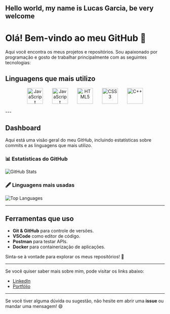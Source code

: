 ## Hello world, my name is Lucas Garcia, be very welcome
# Olá! Bem-vindo ao meu GitHub 👋
Aqui você encontra os meus projetos e repositórios. Sou apaixonado por programação e gosto de trabalhar principalmente com as seguintes tecnologias:

## Linguagens que mais utilizo

<p align="center">
  <img src="https://upload.wikimedia.org/wikipedia/commons/d/d9/Node.js_logo.svg" alt="JavaScript" width="50" style="margin-right: 25px;">
  <img src="https://upload.wikimedia.org/wikipedia/commons/9/99/Unofficial_JavaScript_logo_2.svg" alt="JavaScript" width="50" style="margin-right: 25px;">
  <img src="https://upload.wikimedia.org/wikipedia/commons/6/61/HTML5_logo_and_wordmark.svg" alt="HTML5" width="50" style="margin-right: 25px;">
  <img src="https://upload.wikimedia.org/wikipedia/commons/6/62/CSS3_logo.svg" alt="CSS3" width="50" style="margin-right: 25px;">
  <img src="https://upload.wikimedia.org/wikipedia/commons/1/18/ISO_C%2B%2B_Logo.svg" alt="C++" width="50">
</p>
---

## Dashboard

Aqui está uma visão geral do meu GitHub, incluindo estatísticas sobre commits e as linguagens que mais utilizo.

### 📊 Estatísticas do GitHub

![GitHub Stats](https://github-readme-stats.vercel.app/api?username=Garciadevv&show_icons=true&hide_title=true&count_private=true&hide=prs&theme=radical)

### 🖋️ Linguagens mais usadas

![Top Languages](https://github-readme-stats.vercel.app/api/top-langs/?username=Garciadevv&layout=compact&theme=radical)

---

## Ferramentas que uso

- **Git & GitHub** para controle de versões.
- **VSCode** como editor de código.
- **Postman** para testar APIs.
- **Docker** para containerização de aplicações.

Sinta-se à vontade para explorar os meus repositórios! 🚀

---

Se você quiser saber mais sobre mim, pode visitar os links abaixo:

- [LinkedIn](https://www.linkedin.com/in/seulinkedin)
- [Portfólio](https://www.seuportfolio.com)

---

Se você tiver alguma dúvida ou sugestão, não hesite em abrir uma **issue** ou mandar uma mensagem! 😄
